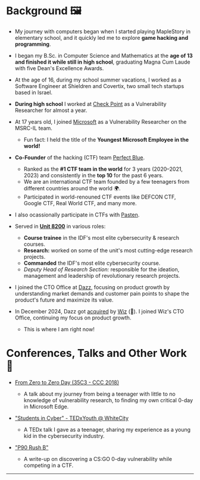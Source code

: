 # Background 🖼️  
  
* My journey with computers began when I started playing MapleStory in elementary school, and it quickly led me to explore **game hacking and programming**.

* I began my B.Sc. in Computer Science and Mathematics at the **age of 13 and finished it while still in high school**, graduating Magna Cum Laude with five Dean's Excellence Awards.

* At the age of 16, during my school summer vacations, I worked as a Software Engineer at Shieldren and Covertix, two small tech startups based in Israel.

* **During high school** I worked at [Check Point](https://www.checkpoint.com/) as a Vulnerability Researcher for almost a year. 
  
* At 17 years old, I joined [Microsoft](https://www.microsoft.com/en-us/msrc) as a Vulnerability Researcher on the MSRC-IL team.
    * Fun fact: I held the title of the **Youngest Microsoft Employee in the world!**

* **Co-Founder** of the hacking (CTF) team [Perfect Blue](https://perfect.blue/).
  * Ranked as the **#1 CTF team in the world** for 3 years (2020–2021, 2023) and consistently in the **top 10** for the past 6 years.
  * We are an international CTF team founded by a few teenagers from different countries around the world 🌍.
  * Participated in world-renouned CTF events like DEFCON CTF, Google CTF, Real World CTF, and many more.
  
* I also ocassionally participate in CTFs with [Pasten](https://x.com/pastenctf).
  
* Served in **[Unit 8200](https://en.wikipedia.org/wiki/Unit_8200)** in various roles:
  * **Course trainee** in the IDF's most elite cybersecurity & research courses. 
  * **Research:** worked on some of the unit's most cutting-edge research projects.
  * **Commanded** the IDF's most elite cybersecurity course.
  * *Deputy Head of Research Section:* responsible for the ideation, management and leadership of revolutionary research projects.

* I joined the CTO Office at [Dazz](dazz.io), focusing on product growth by understanding market demands and customer pain points to shape the product's future and maximize its value.

* In December 2024, Dazz got [acquired](https://techcrunch.com/2024/11/21/wiz-acquires-dazz-for-450m-to-expand-its-cybersecurity-platform/) by [Wiz](wiz.io) (🥳). I joined Wiz's CTO Office, continuing my focus on product growth.
    * This is where I am right now!

# Conferences, Talks and Other Work 💬
  
* [From Zero to Zero Day (35C3 - CCC 2018)](https://www.youtube.com/watch?v=xp1YDOtWohw) 
  * A talk about my journey from being a teenager with little to no knowledge of vulnerability research, to finding my own critical 0-day in Microsoft Edge.

* ["Students in Cyber" - TEDxYouth @ WhiteCity](https://www.youtube.com/watch?v=YcjaMki6K1Y)
  * A TEDx talk I gave as a teenager, sharing my experience as a young kid in the cybersecurity industry.

* ["P90 Rush B"](https://blog.perfect.blue/P90_Rush_B) 
  * A write-up on discovering a CS:GO 0-day vulnerability while competing in a CTF.

----


